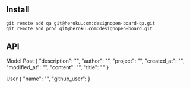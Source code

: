 ## Install


    git remote add qa git@heroku.com:designopen-board-qa.git
    git remote add prod git@heroku.com:designopen-board.git



## API

Model Post
{
    "description": "",
    "author": "",
    "project": "",
    "created_at": "",
    "modified_at": "",
    "content": "",
    "title": ""
}

User
{
    "name": "",
    "github_user":
}
